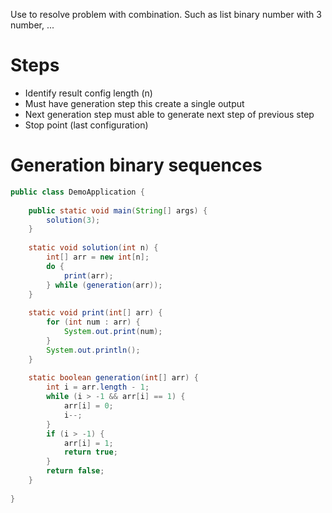Use to resolve problem with combination. Such as list binary number with 3 number, ...
# Steps
- Identify result config length (n)
- Must have generation step this create a single output
- Next generation step must able to generate next step of previous step
- Stop point (last configuration)
# Generation binary sequences
```java
public class DemoApplication {  
  
    public static void main(String[] args) {  
        solution(3);  
    }  
  
    static void solution(int n) {  
        int[] arr = new int[n];  
        do {  
            print(arr);  
        } while (generation(arr));  
    }  
  
    static void print(int[] arr) {  
        for (int num : arr) {  
            System.out.print(num);  
        }  
        System.out.println();  
    }  
  
    static boolean generation(int[] arr) {  
        int i = arr.length - 1;  
        while (i > -1 && arr[i] == 1) {  
            arr[i] = 0;  
            i--;  
        }  
        if (i > -1) {  
            arr[i] = 1;  
            return true;  
        }  
        return false;  
    }  
  
}
```